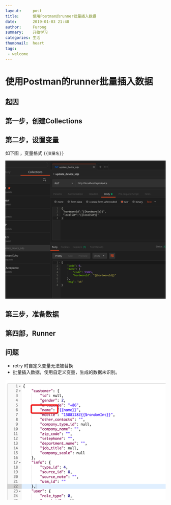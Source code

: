 ```yaml
---
layout:     post
title:      使用Postman的runner批量插入数据
date:       2019-01-03 21:48
author:     Furong
summary:    开始学习
categories: 生活
thumbnail:  heart
tags:
 - welcome
---
```


# 使用Postman的runner批量插入数据


## 起因

## 第一步，创建Collections

## 第二步，设置变量

如下图 ，变量格式 ```{{变量名}}```

![设置变量](/imgs/post/postman_variable.png)

## 第三步，准备数据

## 第四部，Runner

## 问题

- retry 时自定义变量无法被替换
- 批量插入数据，使用自定义变量，生成的数据未识别。

![设置变量](/imgs/post/postman_variable2.png)


